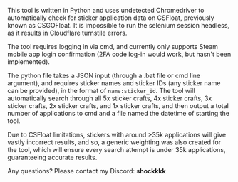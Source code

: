 This tool is written in Python and uses undetected Chromedriver to automatically check for sticker application data on CSFloat, previously known as CSGOFloat. It is impossible to run the selenium session headless, as it results in Cloudflare turnstile errors.

The tool requires logging in via cmd, and currently only supports Steam mobile app login confirmation (2FA code log-in would work, but hasn't been implemented).

The python file takes a JSON input (through a .bat file or cmd line argument), and requires sticker names and sticker IDs (any sticker name can be provided), in the format of `name:sticker_id`. The tool will automatically search through all 5x sticker crafts, 4x sticker crafts, 3x sticker crafts, 2x sticker crafts, and 1x sticker crafts, and then output a total number of applications to cmd and a file named the datetime of starting the tool.

Due to CSFloat limitations, stickers with around >35k applications will give vastly incorrect results, and so, a generic weighting was also created for the tool, which will ensure every search attempt is under 35k applications, guaranteeing accurate results.

Any questions? Please contact my Discord: **shockkkk**
